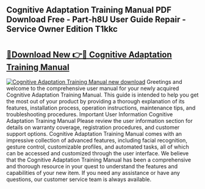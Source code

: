 ## Cognitive Adaptation Training Manual PDF Download Free - Part-h8U User Guide Repair - Service Owner Edition T1kkc

# <h2><a href="http://bc41817.oget.top/?id=Cognitive+Adaptation+Training+Manual">🔗Download New 👉🔴 Cognitive Adaptation Training Manual</a></h2>

[![Cognitive Adaptation Training Manual new download](https://i.imgur.com/5g1atiW.png)](http://bc41817.oget.top/?id=Cognitive+Adaptation+Training+Manual)
Greetings and welcome to the comprehensive user manual for your newly acquired Cognitive Adaptation Training Manual. This guide is intended to help you get the most out of your product by providing a thorough explanation of its features, installation process, operation instructions, maintenance tips, and troubleshooting procedures. Important User Information Cognitive Adaptation Training Manual Please review the user information section for details on warranty coverage, registration procedures, and customer support options. Cognitive Adaptation Training Manual comes with an impressive collection of advanced features, including facial recognition, gesture control, customizable profiles, and automated tasks, all of which can be accessed and customized through the user interface. We believe that the Cognitive Adaptation Training Manual has been a comprehensive and thorough resource in your quest to understand the features and capabilities of your new item. If you need any assistance or have any questions, our customer service team is always available.
